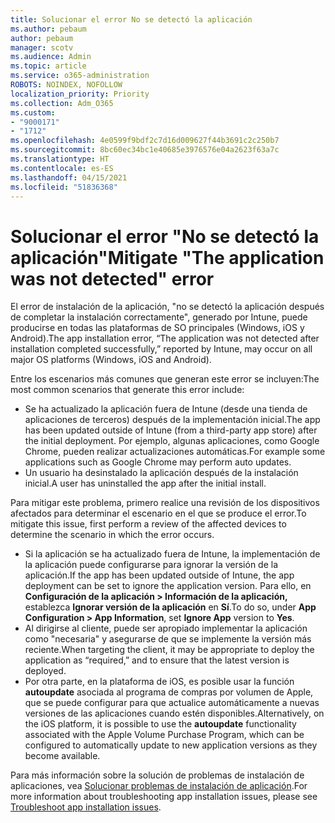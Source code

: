 ```yaml
---
title: Solucionar el error No se detectó la aplicación
ms.author: pebaum
author: pebaum
manager: scotv
ms.audience: Admin
ms.topic: article
ms.service: o365-administration
ROBOTS: NOINDEX, NOFOLLOW
localization_priority: Priority
ms.collection: Adm_O365
ms.custom:
- "9000171"
- "1712"
ms.openlocfilehash: 4e0599f9bdf2c7d16d009627f44b3691c2c250b7
ms.sourcegitcommit: 8bc60ec34bc1e40685e3976576e04a2623f63a7c
ms.translationtype: HT
ms.contentlocale: es-ES
ms.lasthandoff: 04/15/2021
ms.locfileid: "51836368"
---
```

# <a name="mitigate-the-application-was-not-detected-error"></a><span data-ttu-id="b8567-102">Solucionar el error "No se detectó la aplicación"</span><span class="sxs-lookup"><span data-stu-id="b8567-102">Mitigate "The application was not detected" error</span></span>

<span data-ttu-id="b8567-103">El error de instalación de la aplicación, "no se detectó la aplicación después de completar la instalación correctamente", generado por Intune, puede producirse en todas las plataformas de SO principales (Windows, iOS y Android).</span><span class="sxs-lookup"><span data-stu-id="b8567-103">The app installation error, “The application was not detected after installation completed successfully,” reported by Intune, may occur on all major OS platforms (Windows, iOS and Android).</span></span>

<span data-ttu-id="b8567-104">Entre los escenarios más comunes que generan este error se incluyen:</span><span class="sxs-lookup"><span data-stu-id="b8567-104">The most common scenarios that generate this error include:</span></span>

- <span data-ttu-id="b8567-105">Se ha actualizado la aplicación fuera de Intune (desde una tienda de aplicaciones de terceros) después de la implementación inicial.</span><span class="sxs-lookup"><span data-stu-id="b8567-105">The app has been updated outside of Intune (from a third-party app store) after the initial deployment.</span></span> <span data-ttu-id="b8567-106">Por ejemplo, algunas aplicaciones, como Google Chrome, pueden realizar actualizaciones automáticas.</span><span class="sxs-lookup"><span data-stu-id="b8567-106">For example some applications such as Google Chrome may perform auto updates.</span></span>
- <span data-ttu-id="b8567-107">Un usuario ha desinstalado la aplicación después de la instalación inicial.</span><span class="sxs-lookup"><span data-stu-id="b8567-107">A user has uninstalled the app after the initial install.</span></span>

<span data-ttu-id="b8567-108">Para mitigar este problema, primero realice una revisión de los dispositivos afectados para determinar el escenario en el que se produce el error.</span><span class="sxs-lookup"><span data-stu-id="b8567-108">To mitigate this issue, first perform a review of the affected devices to determine the scenario in which the error occurs.</span></span>

- <span data-ttu-id="b8567-109">Si la aplicación se ha actualizado fuera de Intune, la implementación de la aplicación puede configurarse para ignorar la versión de la aplicación.</span><span class="sxs-lookup"><span data-stu-id="b8567-109">If the app has been updated outside of Intune, the app deployment can be set to ignore the application version.</span></span> <span data-ttu-id="b8567-110">Para ello, en **Configuración de la aplicación > Información de la aplicación,** establezca **Ignorar versión de la aplicación** en **Sí**.</span><span class="sxs-lookup"><span data-stu-id="b8567-110">To do so, under **App Configuration > App Information**, set **Ignore App** version to **Yes**.</span></span>
- <span data-ttu-id="b8567-111">Al dirigirse al cliente, puede ser apropiado implementar la aplicación como "necesaria" y asegurarse de que se implemente la versión más reciente.</span><span class="sxs-lookup"><span data-stu-id="b8567-111">When targeting the client, it may be appropriate to deploy the application as “required,” and to ensure that the latest version is deployed.</span></span>
- <span data-ttu-id="b8567-112">Por otra parte, en la plataforma de iOS, es posible usar la función **autoupdate** asociada al programa de compras por volumen de Apple, que se puede configurar para que actualice automáticamente a nuevas versiones de las aplicaciones cuando estén disponibles.</span><span class="sxs-lookup"><span data-stu-id="b8567-112">Alternatively, on the iOS platform, it is possible to use the **autoupdate** functionality associated with the Apple Volume Purchase Program, which can be configured to automatically update to new application versions as they become available.</span></span>

<span data-ttu-id="b8567-113">Para más información sobre la solución de problemas de instalación de aplicaciones, vea [Solucionar problemas de instalación de aplicación](https://docs.microsoft.com/intune/troubleshoot-app-install).</span><span class="sxs-lookup"><span data-stu-id="b8567-113">For more information about troubleshooting app installation issues, please see [Troubleshoot app installation issues](https://docs.microsoft.com/intune/troubleshoot-app-install).</span></span>
